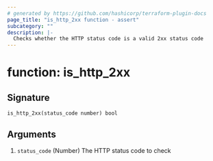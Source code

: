 ```yaml
---
# generated by https://github.com/hashicorp/terraform-plugin-docs
page_title: "is_http_2xx function - assert"
subcategory: ""
description: |-
  Checks whether the HTTP status code is a valid 2xx status code
---
```


# function: is_http_2xx





## Signature

<!-- signature generated by tfplugindocs -->
```text
is_http_2xx(status_code number) bool
```

## Arguments

<!-- arguments generated by tfplugindocs -->
1. `status_code` (Number) The HTTP status code to check

